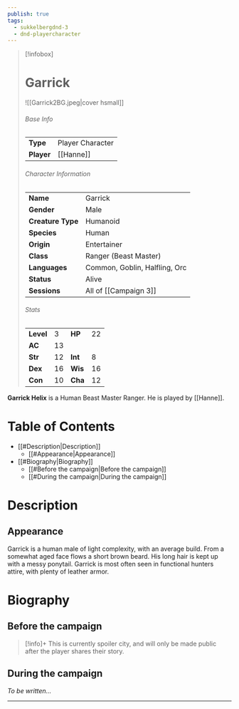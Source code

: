 ```yaml
---
publish: true
tags:
  - sukkelbergdnd-3
  - dnd-playercharacter
---
```

> [!infobox]  
> # Garrick
> ![[Garrick2BG.jpeg|cover hsmall]]  
> ###### Base Info
> | | |  
> |---|---|  
> | **Type** | Player Character |
> | **Player** | [[Hanne]] |
> ###### Character Information  
> | | |  
> |---|---|  
> | **Name** | Garrick |
> | **Gender** | Male | 
> | **Creature Type** | Humanoid |
> | **Species** | Human |  
> | **Origin** | Entertainer |
> | **Class** | Ranger (Beast Master) |  
> | **Languages** | Common, Goblin, Halfling, Orc | 
> | **Status** | Alive |
> | **Sessions** | All of [[Campaign 3]] |
> ###### Stats
> | | | | |
> |---|---|---|---|
> | **Level** | 3 | **HP** | 22 |
> | **AC** | 13 | | |
> | **Str** | 12 | **Int** | 8 |
> | **Dex** | 16 | **Wis** | 16 |
> | **Con** | 10 | **Cha** | 12 |

**Garrick Helix** is a Human Beast Master Ranger. He is played by [[Hanne]]. 
# Table of Contents
- [[#Description|Description]]
	- [[#Appearance|Appearance]]
- [[#Biography|Biography]]
	- [[#Before the campaign|Before the campaign]]
	- [[#During the campaign|During the campaign]]
# Description
## Appearance
Garrick is a human male of light complexity, with an average build. From a somewhat aged face flows a short brown beard. His long hair is kept up with a messy ponytail. Garrick is most often seen in functional hunters attire, with plenty of leather armor.
# Biography
## Before the campaign
> [!info]+
> This is currently spoiler city, and will only be made public after the player shares their story.
## During the campaign
*To be written...*
***
